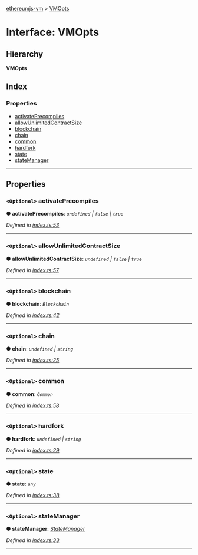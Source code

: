 [ethereumjs-vm](../README.md) > [VMOpts](../interfaces/vmopts.md)

# Interface: VMOpts

## Hierarchy

**VMOpts**

## Index

### Properties

* [activatePrecompiles](vmopts.md#activateprecompiles)
* [allowUnlimitedContractSize](vmopts.md#allowunlimitedcontractsize)
* [blockchain](vmopts.md#blockchain)
* [chain](vmopts.md#chain)
* [common](vmopts.md#common)
* [hardfork](vmopts.md#hardfork)
* [state](vmopts.md#state)
* [stateManager](vmopts.md#statemanager)

---

## Properties

<a id="activateprecompiles"></a>

### `<Optional>` activatePrecompiles

**● activatePrecompiles**: *`undefined` \| `false` \| `true`*

*Defined in [index.ts:53](https://github.com/ethereumjs/ethereumjs-vm/blob/7d27b6f/packages/vm/lib/index.ts#L53)*

___
<a id="allowunlimitedcontractsize"></a>

### `<Optional>` allowUnlimitedContractSize

**● allowUnlimitedContractSize**: *`undefined` \| `false` \| `true`*

*Defined in [index.ts:57](https://github.com/ethereumjs/ethereumjs-vm/blob/7d27b6f/packages/vm/lib/index.ts#L57)*

___
<a id="blockchain"></a>

### `<Optional>` blockchain

**● blockchain**: *`Blockchain`*

*Defined in [index.ts:42](https://github.com/ethereumjs/ethereumjs-vm/blob/7d27b6f/packages/vm/lib/index.ts#L42)*

___
<a id="chain"></a>

### `<Optional>` chain

**● chain**: *`undefined` \| `string`*

*Defined in [index.ts:25](https://github.com/ethereumjs/ethereumjs-vm/blob/7d27b6f/packages/vm/lib/index.ts#L25)*

___
<a id="common"></a>

### `<Optional>` common

**● common**: *`Common`*

*Defined in [index.ts:58](https://github.com/ethereumjs/ethereumjs-vm/blob/7d27b6f/packages/vm/lib/index.ts#L58)*

___
<a id="hardfork"></a>

### `<Optional>` hardfork

**● hardfork**: *`undefined` \| `string`*

*Defined in [index.ts:29](https://github.com/ethereumjs/ethereumjs-vm/blob/7d27b6f/packages/vm/lib/index.ts#L29)*

___
<a id="state"></a>

### `<Optional>` state

**● state**: *`any`*

*Defined in [index.ts:38](https://github.com/ethereumjs/ethereumjs-vm/blob/7d27b6f/packages/vm/lib/index.ts#L38)*

___
<a id="statemanager"></a>

### `<Optional>` stateManager

**● stateManager**: *[StateManager](../classes/statemanager.md)*

*Defined in [index.ts:33](https://github.com/ethereumjs/ethereumjs-vm/blob/7d27b6f/packages/vm/lib/index.ts#L33)*

___

